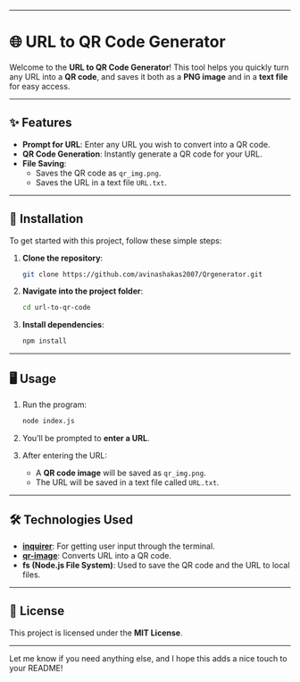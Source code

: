 
---

# 🌐 URL to QR Code Generator

Welcome to the **URL to QR Code Generator**! This tool helps you quickly turn any URL into a **QR code**, and saves it both as a **PNG image** and in a **text file** for easy access.

---

## ✨ Features

- **Prompt for URL**: Enter any URL you wish to convert into a QR code.
- **QR Code Generation**: Instantly generate a QR code for your URL.
- **File Saving**: 
  - Saves the QR code as `qr_img.png`.
  - Saves the URL in a text file `URL.txt`.

---

## 🚀 Installation

To get started with this project, follow these simple steps:

1. **Clone the repository**:
   ```bash
   git clone https://github.com/avinashakas2007/Qrgenerator.git
   ```

2. **Navigate into the project folder**:
   ```bash
   cd url-to-qr-code
   ```

3. **Install dependencies**:
   ```bash
   npm install
   ```

---

## 🖥️ Usage

1. Run the program:
   ```bash
   node index.js
   ```

2. You’ll be prompted to **enter a URL**.

3. After entering the URL:
   - A **QR code image** will be saved as `qr_img.png`.
   - The URL will be saved in a text file called `URL.txt`.

---

## 🛠️ Technologies Used

- **[inquirer](https://www.npmjs.com/package/inquirer)**: For getting user input through the terminal.
- **[qr-image](https://www.npmjs.com/package/qr-image)**: Converts URL into a QR code.
- **fs (Node.js File System)**: Used to save the QR code and the URL to local files.

---

## 📝 License

This project is licensed under the **MIT License**.

---

Let me know if you need anything else, and I hope this adds a nice touch to your README!
